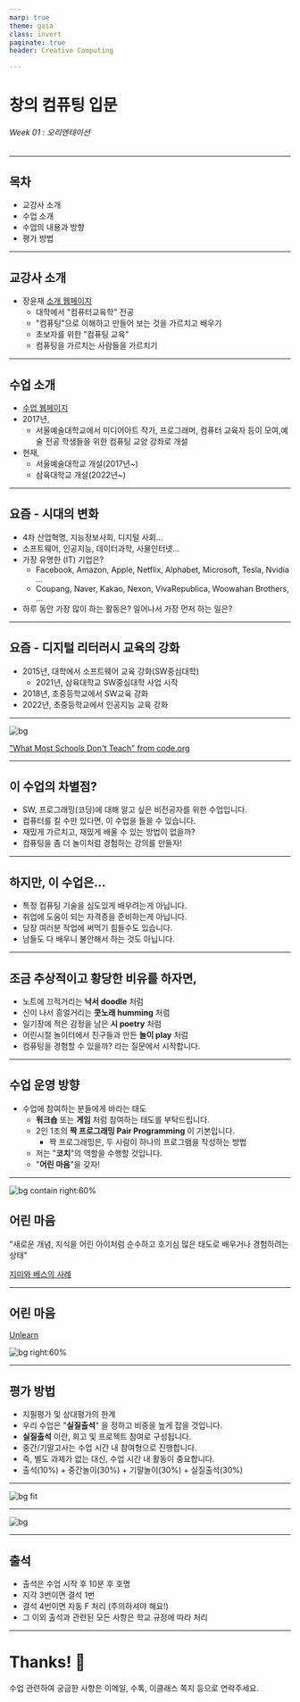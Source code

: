 ```yaml
---
marp: true
theme: gaia
class: invert
paginate: true
header: Creative Computing

---
```

<!--
_class: lead
-->
# **창의 컴퓨팅 입문**
###### Week 01 : 오리엔테이션


---
## 목차
* 교강사 소개
* 수업 소개
* 수업의 내용과 방향
* 평가 방법

---
## 교강사 소개
* 장윤재 [소개 웹페이지](https://sites.google.com/view/janggoons/home)
  - 대학에서 "컴퓨터교육학" 전공
  - "컴퓨팅"으로 이해하고 만들어 보는 것을 가르치고 배우기
  - 초보자를 위한 "컴퓨팅 교육"
  - 컴퓨팅을 가르치는 사람들을 가르치기

---
## 수업 소개
* [수업 웹페이지](https://sites.google.com/view/sia-creativecomputing/home)
* 2017년, 
  - 서울예술대학교에서 미디어아트 작가, 프로그래머, 컴퓨터 교육자 등이 모여,예술 전공 학생들을 위한 컴퓨팅 교양 강좌로 개설
* 현재,
  - 서울예술대학교 개설(2017년~)
  - 삼육대학교 개설(2022년~)

---
## 요즘 - 시대의 변화
* 4차 산업혁명, 지능정보사회, 디지털 사회...
* 소프트웨어, 인공지능, 데이터과학, 사물인터넷...
* 가장 유명한 (IT) 기업은? 
  - Facebook, Amazon, Apple, Netflix, Alphabet, Microsoft, Tesla, Nvidia ...
  - Coupang, Naver, Kakao, Nexon, VivaRepublica, Woowahan Brothers, ...
* 하루 동안 가장 많이 하는 활동은? 일어나서 가장 먼저 하는 일은?

---
## 요즘 - 디지털 리터러시 교육의 강화
* 2015년, 대학에서 소프트웨어 교육 강화(SW중심대학)
  - 2021년, 삼육대학교 SW중심대학 사업 시작
* 2018년, 초중등학교에서 SW교육 강화
* 2022년, 초중등학교에서 인공지능 교육 강화

---
<!--
_header: ""
_footer: ""
-->
![bg](https://img.youtube.com/vi/nKIu9yen5nc/0.jpg)

["What Most Schools Don't Teach" from code.org](https://www.youtube.com/watch?v=nKIu9yen5nc)



---
## 이 수업의 차별점?
* SW, 프로그래밍(코딩)에 대해 알고 싶은 비전공자를 위한 수업입니다.
* 컴퓨터를 킬 수만 있다면, 이 수업을 들을 수 있습니다.
* 재밌게 가르치고, 재밌게 배울 수 있는 방법이 없을까?
* 컴퓨팅을 좀 더 놀이처럼 경험하는 강의를 만들자!

---
## 하지만, 이 수업은...
* 특정 컴퓨팅 기술을 심도있게 배우려는게 아닙니다.
* 취업에 도움이 되는 자격증을 준비하는게 아닙니다.
* 당장 여러분 작업에 써먹기 힘들수도 있습니다.
* 남들도 다 배우니 불안해서 하는 것도 아닙니다.

---
## 조금 추상적이고 황당한 비유를 하자면,
* 노트에 끄적거리는 **낙서 doodle** 처럼
* 신이 나서 흥얼거리는 **콧노래 humming** 처럼
* 일기장에 적은 감정을 남은 **시 poetry** 처럼
* 어린시절 놀이터에서 친구들과 만든 **놀이 play** 처럼
* 컴퓨팅을 경험할 수 있을까? 라는 질문에서 시작합니다.

---
## 수업 운영 방향
* 수업에 참여하는 분들에게 바라는 태도
  - **워크숍** 또는 **게임** 처럼 참여하는 태도를 부탁드립니다.
  - 2인 1조의 **짝 프로그래밍 Pair Programming** 이 기본입니다.
    - 짝 프로그래밍은, 두 사람이 하나의 프로그램을 작성하는 방법
  - 저는 "**코치**"의 역할을 수행할 것입니다.
  - "**어린 마음**"을 갖자!

---
![bg contain right:60%](https://techland.time.com/wp-content/uploads/sites/15/2013/03/image6.jpg?w=1000&h=667&crop=1)

## 어린 마음

"새로운 개념, 지식을 어린 아이처럼 순수하고 호기심 많은 태도로 배우거나 경험하려는 상태"

[지미와 베스의 사례](https://docs.google.com/document/d/1oDd5wswtiyNCjHQr5NgAv3ZU-8-5rJZUXEo3Puq_htI/edit#heading=h.fm06zi5merqn)


---
## 어린 마음

[Unlearn](https://www.youtube.com/watch?v=MFzDaBzBlL0) 

![bg right:60%](https://img.youtube.com/vi/MFzDaBzBlL0/0.jpg)


---
## 평가 방법
* 지필평가 및 상대평가의 한계
* 우리 수업은 "**실질출석**" 을 정하고 비중을 높게 잡을 것입니다.
* **실질출석** 이란, 회고 및 프로젝트 참여로 구성됩니다.  
* 중간/기말고사는 수업 시간 내 참여형으로 진행합니다.
* 즉, 별도 과제가 없는 대신, 수업 시간 내 활동이 중요합니다. 
* 출석(10%) + 중간놀이(30%) + 기말놀이(30%) + 실질출석(30%)

---
<!--
_header: ""
_footer: ""
-->
![bg fit](img/w01-01.png)



---
<!--
_header: ""
_footer: ""
-->
![bg](img/w01-02.png)




---
## 출석
* 출석은 수업 시작 후 10분 후 호명 
* 지각 3번이면 결석 1번
* 결석 4번이면 자동 F 처리 (주의하셔야 해요!)
* 그 이외 출석과 관련된 모든 사항은 학교 규정에 따라 처리

---
# Thanks! 🎉 
<!--
_class: lead
-->
수업 관련하여 궁금한 사항은 
이메일, 수톡, 이클래스 쪽지 등으로 연락주세요.
